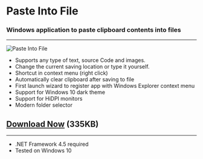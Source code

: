 Paste Into File
===========

### Windows application to paste clipboard contents into files

----------------

![Paste Into File](https://raw.githubusercontent.com/sorge13248/PasteIntoFile/master/screenshot.png)

+ Supports any type of text, source Code and images.
+ Change the current saving location or type it yourself.
+ Shortcut in context menu (right click)
+ Automatically clear clipboard after saving to file
+ First launch wizard to register app with Windows Explorer context menu
+ Support for Windows 10 dark theme
+ Support for HiDPI monitors
+ Modern folder selector

## [Download Now](http://archive.francescosorge.com/paste-into-file) (335KB)

----------------
+ .NET Framework 4.5 required
+ Tested on Windows 10
